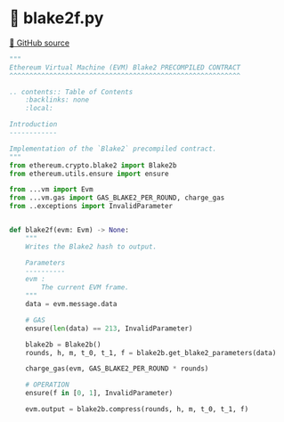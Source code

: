 # 🐍 blake2f.py

[🐙 GitHub source](https://github.com/ethereum/execution-specs/blob/c5415056a4a7066906f67c203ec5364a9de8e017/src/ethereum/istanbul/vm/precompiled_contracts/blake2f.py)

```python
"""
Ethereum Virtual Machine (EVM) Blake2 PRECOMPILED CONTRACT
^^^^^^^^^^^^^^^^^^^^^^^^^^^^^^^^^^^^^^^^^^^^^^^^^^^^^^^^^^

.. contents:: Table of Contents
    :backlinks: none
    :local:

Introduction
------------

Implementation of the `Blake2` precompiled contract.
"""
from ethereum.crypto.blake2 import Blake2b
from ethereum.utils.ensure import ensure

from ...vm import Evm
from ...vm.gas import GAS_BLAKE2_PER_ROUND, charge_gas
from ..exceptions import InvalidParameter


def blake2f(evm: Evm) -> None:
    """
    Writes the Blake2 hash to output.

    Parameters
    ----------
    evm :
        The current EVM frame.
    """
    data = evm.message.data

    # GAS
    ensure(len(data) == 213, InvalidParameter)

    blake2b = Blake2b()
    rounds, h, m, t_0, t_1, f = blake2b.get_blake2_parameters(data)

    charge_gas(evm, GAS_BLAKE2_PER_ROUND * rounds)

    # OPERATION
    ensure(f in [0, 1], InvalidParameter)

    evm.output = blake2b.compress(rounds, h, m, t_0, t_1, f)
```
